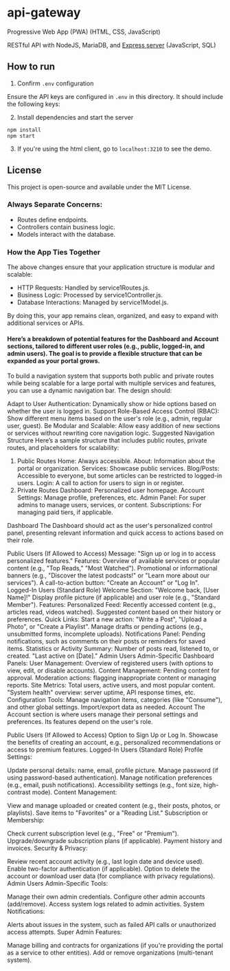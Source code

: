 # api-gateway

Progressive Web App (PWA) (HTML, CSS, JavaScript)

RESTful API with NodeJS, MariaDB, and [Express server](http://expressjs.com) (JavaScript, SQL)

## How to run

1. Confirm `.env` configuration

Ensure the API keys are configured in `.env` in this directory. It should include the following keys:

2. Install dependencies and start the server

```
npm install
npm start
```

3. If you're using the html client, go to `localhost:3210` to see the demo.

## License

This project is open-source and available under the MIT License.

### Always Separate Concerns:
- Routes define endpoints.
- Controllers contain business logic.
- Models interact with the database.

### How the App Ties Together

The above changes ensure that your application structure is modular and scalable:

- HTTP Requests: Handled by service1Routes.js.
- Business Logic: Processed by service1Controller.js.
- Database Interactions: Managed by service1Model.js.

By doing this, your app remains clean, organized, and easy to expand with additional services or APIs.

#### Here’s a breakdown of potential features for the Dashboard and Account sections, tailored to different user roles (e.g., public, logged-in, and admin users). The goal is to provide a flexible structure that can be expanded as your portal grows.

To build a navigation system that supports both public and private routes while being scalable for a large portal with multiple services and features, you can use a dynamic navigation bar. The design should:

Adapt to User Authentication: Dynamically show or hide options based on whether the user is logged in.
Support Role-Based Access Control (RBAC): Show different menu items based on the user's role (e.g., admin, regular user, guest).
Be Modular and Scalable: Allow easy addition of new sections or services without rewriting core navigation logic.
Suggested Navigation Structure
Here’s a sample structure that includes public routes, private routes, and placeholders for scalability:

1. Public Routes
Home: Always accessible.
About: Information about the portal or organization.
Services: Showcase public services.
Blog/Posts: Accessible to everyone, but some articles can be restricted to logged-in users.
Login: A call to action for users to sign in or register.
2. Private Routes
Dashboard: Personalized user homepage.
Account Settings: Manage profile, preferences, etc.
Admin Panel: For super admins to manage users, services, or content.
Subscriptions: For managing paid tiers, if applicable.


Dashboard
The Dashboard should act as the user's personalized control panel, presenting relevant information and quick access to actions based on their role.

Public Users (If Allowed to Access)
Message: "Sign up or log in to access personalized features."
Features:
Overview of available services or popular content (e.g., "Top Reads," "Most Watched").
Promotional or informational banners (e.g., "Discover the latest podcasts!" or "Learn more about our services").
A call-to-action button: "Create an Account" or "Log In".
Logged-In Users (Standard Role)
Welcome Section:
"Welcome back, [User Name]!"
Display profile picture (if applicable) and user role (e.g., "Standard Member").
Features:
Personalized Feed:
Recently accessed content (e.g., articles read, videos watched).
Suggested content based on their history or preferences.
Quick Links:
Start a new action: "Write a Post", "Upload a Photo", or "Create a Playlist".
Manage drafts or pending actions (e.g., unsubmitted forms, incomplete uploads).
Notifications Panel:
Pending notifications, such as comments on their posts or reminders for saved items.
Statistics or Activity Summary:
Number of posts read, listened to, or created.
"Last active on [Date]."
Admin Users
Admin-Specific Dashboard Panels:
User Management:
Overview of registered users (with options to view, edit, or disable accounts).
Content Management:
Pending content for approval.
Moderation actions: flagging inappropriate content or managing reports.
Site Metrics:
Total users, active users, and most popular content.
"System health" overview: server uptime, API response times, etc.
Configuration Tools:
Manage navigation items, categories (like "Consume"), and other global settings.
Import/export data as needed.
Account
The Account section is where users manage their personal settings and preferences. Its features depend on the user's role.

Public Users (If Allowed to Access)
Option to Sign Up or Log In.
Showcase the benefits of creating an account, e.g., personalized recommendations or access to premium features.
Logged-In Users (Standard Role)
Profile Settings:

Update personal details: name, email, profile picture.
Manage password (if using password-based authentication).
Manage notification preferences (e.g., email, push notifications).
Accessibility settings (e.g., font size, high-contrast mode).
Content Management:

View and manage uploaded or created content (e.g., their posts, photos, or playlists).
Save items to "Favorites" or a "Reading List."
Subscription or Membership:

Check current subscription level (e.g., "Free" or "Premium").
Upgrade/downgrade subscription plans (if applicable).
Payment history and invoices.
Security & Privacy:

Review recent account activity (e.g., last login date and device used).
Enable two-factor authentication (if applicable).
Option to delete the account or download user data (for compliance with privacy regulations).
Admin Users
Admin-Specific Tools:

Manage their own admin credentials.
Configure other admin accounts (add/remove).
Access system logs related to admin activities.
System Notifications:

Alerts about issues in the system, such as failed API calls or unauthorized access attempts.
Super Admin Features:

Manage billing and contracts for organizations (if you're providing the portal as a service to other entities).
Add or remove organizations (multi-tenant system).
